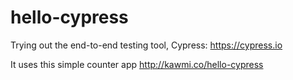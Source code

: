 # hello-cypress

Trying out the end-to-end testing tool, Cypress: https://cypress.io

It uses this simple counter app http://kawmi.co/hello-cypress

